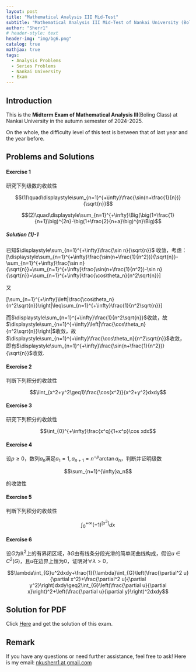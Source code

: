 ```yaml
---
layout: post
title: "Mathematical Analysis III Mid-Test"
subtitle: "Mathematical Analysis III Mid-Test of Nankai University (Boling Version)"
author: "Sherr1"
# header-style: text
header-img: "img/bg6.png"
catalog: true
mathjax: true
tags:
  - Analysis Problems
  - Series Problems
  - Nankai University
  - Exam
---
```


## Introduction
This is the **Midterm Exam of Mathematical Analysis III**(Boling Class) at Nankai University in the autumn semester of 2024-2025.

On the whole, the difficulty level of this test is between that of last year and the year before.
## Problems and Solutions
#### Exercise 1
研究下列级数的收敛性

$$(1)\quad\displaystyle\sum_{n=1}^{+\infty}\frac{\sin(n+\frac{1}{n})}{\sqrt{n}}$$

$$(2)\quad\displaystyle\sum_{n=1}^{+\infty}\Big(\big(1+\frac{1}{n+1}\big)^{2n}-\big(1+\frac{2}{n+a}\big)^{n}\Big)$$

##### Solution (1)-1
已知$\displaystyle\sum_{n=1}^{+\infty}\frac{\sin n}{\sqrt{n}}$ 收敛，考虑：
\[\displaystyle\sum_{n=1}^{+\infty}\frac{\sin(n+\frac{1}{n^2})}{\sqrt{n}}-\sum_{n=1}^{+\infty}\frac{\sin n}{\sqrt{n}}=\sum_{n=1}^{+\infty}\frac{\sin(n+\frac{1}{n^2})-\sin n}{\sqrt{n}}=\sum_{n=1}^{+\infty}\frac{\cos\theta_n}{n^2\sqrt{n}}\]

又

\[\sum_{n=1}^{+\infty}\left|\frac{\cos\theta_n}{n^2\sqrt{n}}\right|\leq\sum_{n=1}^{+\infty}\frac{1}{n^2\sqrt{n}}\]

而$\displaystyle\sum_{n=1}^{+\infty}\frac{1}{n^2\sqrt{n}}$收敛，故$\displaystyle\sum_{n=1}^{+\infty}\left|\frac{\cos\theta_n}{n^2\sqrt{n}}\right|$收敛，故$\displaystyle\sum_{n=1}^{+\infty}\frac{\cos\theta_n}{n^2\sqrt{n}}$收敛，即有$\displaystyle\sum_{n=1}^{+\infty}\frac{\sin(n+\frac{1}{n^2})}{\sqrt{n}}$收敛.
#### Exercise 2
判断下列积分的收敛性

$$\iint_{x^2+y^2\geq1}\frac{\cos(x^2)}{x^2+y^2}dxdy$$

#### Exercise 3
研究下列积分的收敛性

$$\int_{0}^{+\infty}\frac{x^q}{1+x^p}\cos xdx$$

#### Exercise 4
设$p\geq0$，数列$a_n$满足$a_1=1,a_{n+1}=n^{-p}\arctan a_n$，判断并证明级数

$$\sum_{n=1}^{\infty}a_n$$

的收敛性

#### Exercise 5
判断下列积分的收敛性

$$\int_{0}^{+\infty}(-1)^{\left[x^3\right]}dx$$

#### Exercise 6
设$G$为$\mathbb{R}^2$上的有界闭区域，$\partial G$由有线条分段光滑的简单闭曲线构成，假设$u\in C^2(G)$，且$u$在边界上恒为$0$，证明对$\forall\lambda\gt0$，

$$\lambda\int_{G}u^2dxdy+\frac{1}{\lambda}\int_{G}\left(\frac{\partial^2 u}{\partial x^2}+\frac{\partial^2 u}{\partial y^2}\right)dxdy\geq2\int_{G}\left(\frac{\partial u}{\partial x}\right)^2+\left(\frac{\partial u}{\partial y}\right)^2dxdy$$

## Solution for PDF
Click [Here](/files/Exam/Exam2024Fall-NKU-Analysis-Mid-Exam-Solution.pdf) and get the solution of this exam.
## Remark
If you have any questions or need further assistance, feel free to ask! Here is my email: [nkusherr1 at gmail.com](mailto:nkusherr1@gmail.com)
